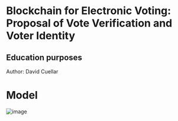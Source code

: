 # Blockchain for Electronic Voting: Proposal of Vote Verification and Voter Identity

## Education purposes
Author: David Cuellar

# Model

![image](https://github.com/davidcuellard/blockchain-verify/blob/main/media/BN-Model.jpg?raw=true)
